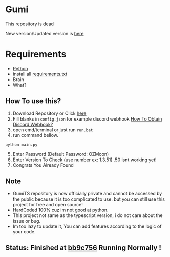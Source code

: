 # Gumi

This repository is dead 

New version/Updated version is [here](https://github.com/FloopInc/GumiPY) 



# Requirements

- [Python](https://www.python.org/downloads/)
- install all [requirements.txt](https://github.com/Megawangi/Gumi/blob/main/requirements.txt)
- Brain
- What?

## How To use this?

1. Download Repository or Click [here](https://github.com/Megawangi/Gumi/archive/refs/heads/main.zip)
2. Fill blanks in ```config.json``` for example discord webhook [How To Obtain Discord Webhook?](https://support.discord.com/hc/en-us/articles/228383668-Intro-to-Webhooks)
3. open cmd/terminal or just run ```run.bat```
4. run command bellow.
```
python main.py
```
5. Enter Password (Default Password: OZMoon)
6. Enter Version To Check (use number ex: 1.3.51) .50 isnt working yet!
7. Congrats You Already Found 

## Note

- GumiTS repository is now officially private and cannot be accessed by the public because it is too complicated to use. but you can still use this project for free and open source!
- HardCoded 100% cuz im not good at python.
- This project not same as the typescript version, i do not care about the issue or bug.
- Im too lazy to update it, You can add features according to the logic of your code.


## Status: Finished at [bb9c756](https://github.com/Megawangi/Gumi/commit/bb9c756196ca1f0d9c952f2c9a80b62b0d91660c) Running Normally !
